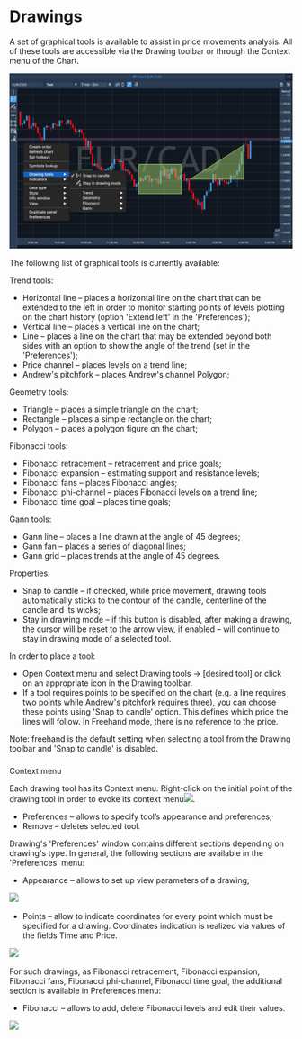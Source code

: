 # Drawings

A set of graphical tools is available to assist in price movements analysis. All of these tools are accessible via the Drawing toolbar or through the Context menu of the Chart.

![](../../../../.gitbook/assets/mak-ris.png)

The following list of graphical tools is currently available:

Trend tools:

* Horizontal line – places a horizontal line on the chart that can be extended to the left in order to monitor starting points of levels plotting on the chart history \(option 'Extend left' in the 'Preferences'\);
* Vertical line – places a vertical line on the chart;
* Line – places a line on the chart that may be extended beyond both sides with an option to show the angle of the trend \(set in the 'Preferences'\);
* Price channel – places levels on a trend line;
* Andrew's pitchfork – places Andrew's channel Polygon;

Geometry tools:

* Triangle – places a simple triangle on the chart;
* Rectangle – places a simple rectangle on the chart;
* Polygon – places a polygon figure on the chart;

Fibonacci tools:

* Fibonacci retracement – retracement and price goals;
* Fibonacci expansion – estimating support and resistance levels;
* Fibonacci fans – places Fibonacci angles;
* Fibonacci phi-channel – places Fibonacci levels on a trend line;
* Fibonacci time goal – places time goals;

Gann tools:

* Gann line – places a line drawn at the angle of 45 degrees;
* Gann fan – places a series of diagonal lines;
* Gann grid – places trends at the angle of 45 degrees.

Properties:

* Snap to candle – if checked, while price movement, drawing tools automatically sticks to the contour of the candle, centerline of the candle and its wicks;
* Stay in drawing mode – if this button is disabled, after making a drawing, the cursor will be reset to the arrow view, if enabled – will continue to stay in drawing mode of a selected tool.

In order to place a tool:

* Open Context menu and select Drawing tools -&gt; \[desired tool\] or click on an appropriate icon in the Drawing toolbar.
*  If a tool requires points to be specified on the chart \(e.g. a line requires two points while Andrew's pitchfork requires three\), you can choose these points using 'Snap to candle' option. This defines which price the lines will follow. In Freehand mode, there is no reference to the price.

  Note: freehand is the default setting when selecting a tool from the Drawing toolbar and 'Snap to candle' is disabled.

### 
Context menu

Each drawing tool has its Context menu. Right-click on the initial point of the drawing tool in order to evoke its context menu![](../../../../.gitbook/assets/context-menu-small%20%281%29.png). 

* Preferences – allows to specify tool’s appearance and preferences;
* Remove – deletes selected tool.

Drawing's 'Preferences' window contains different sections depending on drawing's type. In general, the following sections are available in the 'Preferences' menu: 

* Appearance – allows to set up view parameters of a drawing;

![](../../../../.gitbook/assets/rectangle1small.png)

* Points – allow to indicate coordinates for every point which must be specified for a drawing. Coordinates indication is realized via values of the fields Time and Price.

![](../../../../.gitbook/assets/rectangle2small.png)


For such drawings, as Fibonacci retracement, Fibonacci expansion, Fibonacci fans, Fibonacci phi-channel, Fibonacci time goal, the additional section is available in Preferences menu:

* Fibonacci – allows to add, delete Fibonacci levels and edit their values.

![](../../../../.gitbook/assets/fibonacci-2.png)



